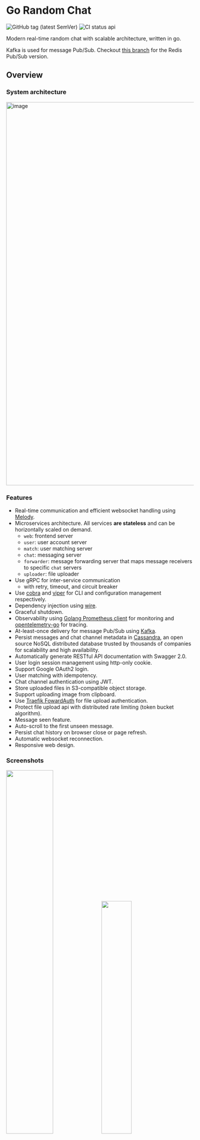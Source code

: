 # Go Random Chat
![GitHub tag (latest SemVer)](https://img.shields.io/github/v/tag/minghsu0107/go-random-chat?label=Version&sort=semver)
![CI status api](https://github.com/minghsu0107/go-random-chat/actions/workflows/docker-api-dev.yml/badge.svg)

Modern real-time random chat with scalable architecture, written in go. 

Kafka is used for message Pub/Sub. Checkout [this branch](https://github.com/minghsu0107/go-random-chat/tree/redis) for the Redis Pub/Sub version.

## Overview

### System architecture

<img width="1028" alt="image" src="https://user-images.githubusercontent.com/50090692/215413040-5f7bbe14-bc9e-40b9-861c-a882e381386e.png">

### Features
- Real-time communication and efficient websocket handling using [Melody](https://github.com/olahol/melody).
- Microservices architecture. All services **are stateless** and can be horizontally scaled on demand.
  - `web`: frontend server
  - `user`: user account server
  - `match`: user matching server
  - `chat`: messaging server
  - `forwarder`: message forwarding server that maps message receivers to specific `chat` servers
  - `uploader`: file uploader
- Use gRPC for inter-service communication
  - with retry, timeout, and circuit breaker
- Use [cobra](https://github.com/spf13/cobra) and [viper](https://github.com/spf13/viper) for CLI and configuration management respectively.
- Dependency injection using [wire](https://github.com/google/wire).
- Graceful shutdown.
- Observability using [Golang Prometheus client](https://github.com/prometheus/client_golang) for monitoring and [opentelemetry-go](https://github.com/open-telemetry/opentelemetry-go) for tracing.
- At-least-once delivery for message Pub/Sub using [Kafka](https://kafka.apache.org).
- Persist messages and chat channel metadata in [Cassandra](https://cassandra.apache.org), an open source NoSQL distributed database trusted by thousands of companies for scalability and high availability.
- Automatically generate RESTful API documentation with Swagger 2.0.
- User login session management using http-only cookie.
- Support Google OAuth2 login.
- User matching with idempotency.
- Chat channel authentication using JWT.
- Store uploaded files in S3-compatible object storage.
- Support uploading image from clipboard.
- Use [Traefik FowardAuth](https://doc.traefik.io/traefik/middlewares/http/forwardauth/) for file upload authentication.
- Protect file upload api with distributed rate limiting (token bucket algorithm).
- Message seen feature.
- Auto-scroll to the first unseen message.
- Persist chat history on browser close or page refresh.
- Automatic websocket reconnection.
- Responsive web design.

### Screenshots
<img src="https://user-images.githubusercontent.com/50090692/202243227-022dfe85-c36c-49d0-a46d-7db1d2bae16f.png" alt="" data-canonical-src="https://user-images.githubusercontent.com/50090692/202243227-022dfe85-c36c-49d0-a46d-7db1d2bae16f.png" width="50%" height="50%" />

<img src="https://i.imgur.com/4ctofQv.png" alt="" data-canonical-src="https://i.imgur.com/4ctofQv.png" width="40%" height="40%" />

<img src="https://user-images.githubusercontent.com/50090692/157266585-90082195-0517-47a2-a1ef-20d72fa3a3e6.png" alt="" data-canonical-src="https://user-images.githubusercontent.com/50090692/157266585-90082195-0517-47a2-a1ef-20d72fa3a3e6.png" width="40%" height="40%" />

<img src="https://user-images.githubusercontent.com/50090692/156815192-11a251fb-32ee-4888-b79c-aa64c97b407d.png" alt="" data-canonical-src="https://user-images.githubusercontent.com/50090692/156815192-11a251fb-32ee-4888-b79c-aa64c97b407d.png" width="40%" height="40%" />

## Getting Started

Prerequisite:
- Docker-Compose v2
- Root permission

First, [create OAuth client ID credentials](https://developers.google.com/workspace/guides/create-credentials#web-application) and replace `USER_OAUTH_GOOGLE_CLIENTID` and `USER_OAUTH_GOOGLE_CLIENTSECRET` with your credentials in `run.sh`.

Example setting:

<img src="https://user-images.githubusercontent.com/50090692/207066730-cbfd869e-9658-46ea-94a9-c3c329cd5731.png" alt="" data-canonical-src="https://user-images.githubusercontent.com/50090692/207066730-cbfd869e-9658-46ea-94a9-c3c329cd5731.png" width="40%" height="40%" />

To run locally, execute the following command:
```bash
cd deployments
sudo ./run.sh add-host
./run.sh start
```
`run.sh add-host` needs root permission to alias `minio` to `localhost` in `/etc/hosts`.

Check cassandra connection:
```
docker exec deployments-cassandra-1 bash -c "cat /opt/bitnami/cassandra/logs/cassandra.log"
docker exec deployments-cassandra-1 bash -c "cqlsh -u ming -p cassandrapass"
```
This will spin up all services declared in `docker-compose.yaml`. Visit `http://localhost` and you will see the application home page.

Bucket `myfilebucket` will be created automatically on `minio` by `createbucket`. However, if `minio` is still initializing after 5 retries of `createbucket`, the bucket creation will fail. If this happens, please run the following command once `minio` is up and running:
```bash
docker restart deployments-createbucket-1
```

- Visit `http://localhost` for the application home page.
- Visit `http://localhost:8080` for Traefik dashboard.
- VIsit `http://localhost:9000` for Minio dashboard.
- Visit `http://localhost:9090` for Prometheus dashboard.
- Visit `http://localhost:16686` for Jaeger dashboard.
- Visit `http://localhost/api/<svc>/swagger/index.html` for API documentation, where `<svc>` could be `user`, `match`, `chat`, or `uploader`.

Example configuration: [config.example.yaml](configs/config.example.yaml).
## Deploy with SSL
A common scenario is that one deploys the application behind a reverse proxy with SSL termination. If that is your case, remember to correctly configure your proxy for websocket. For example, in Google Cloud Platform, for websocket traffic sent through a Google Cloud external HTTP(S) load balancer, the backend service timeout is interpreted as the maximum amount of time that a WebSocket connection can remain open, whether idle or not. Therefore, you may want to use a `timeoutSec` value larger than the default 30 seconds in your `BackendConfig`.
## Docker Tagging Rules
| Event          | Ref                        | Docker Tags                |
| -------------- | -------------------------- | -------------------------- |
| `pull_request` | `refs/pull/2/merge`        | `pr-2`                     |
| `push`         | `refs/heads/master`        | `master`                   |
| `push`         | `refs/heads/releases/v1`   | `releases-v1`              |
| `push tag`     | `refs/tags/v1.2.3`         | `v1.2.3`, `latest`         |
| `push tag`     | `refs/tags/v2.0.8-beta.67` | `v2.0.8-beta.67`, `latest` |
